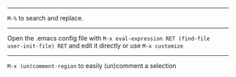 
---

`M-%` to search and replace.

---

Open the .emacs config file with `M-x eval-expression RET (find-file user-init-file) RET` and edit it directly or use `M-x customize`

---

`M-x (un)comment-region` to easily (un)comment a selection
